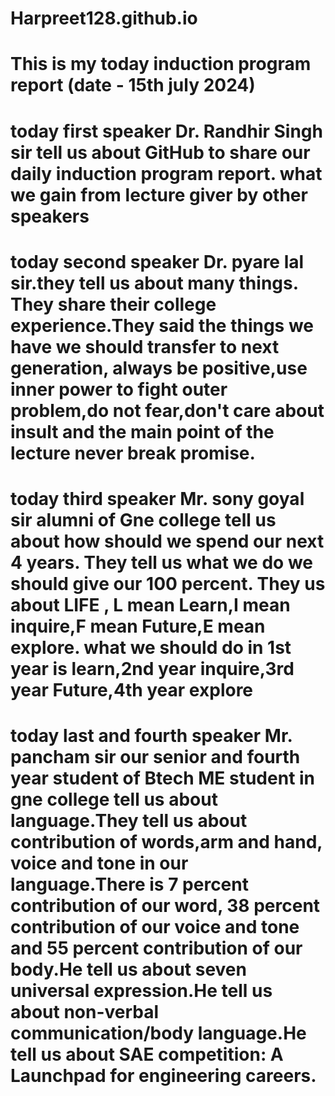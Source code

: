 # Harpreet128.github.io
# This is my today induction program report (date - 15th july 2024)
# today first speaker Dr. Randhir Singh sir tell us about GitHub to share our daily induction program report. what we gain from lecture giver by other speakers
# today second speaker Dr. pyare lal sir.they tell us about many things. They share their college experience.They said the things we have we should transfer to next generation, always be positive,use inner power to fight outer problem,do not fear,don't care about insult and the main point of the lecture never break promise.
# today third speaker Mr. sony goyal sir alumni of Gne college tell us about how should we spend our next 4 years. They tell us what we do we should give our 100 percent. They us about LIFE , L mean Learn,I mean inquire,F mean Future,E mean explore. what we should do in 1st year is learn,2nd year inquire,3rd year Future,4th year explore
# today last and fourth speaker Mr. pancham sir our senior and fourth year student of Btech ME student in gne college tell us about language.They tell us about contribution of words,arm and hand, voice and tone in our language.There is 7 percent contribution of our word, 38 percent contribution of our voice and tone and 55 percent contribution of our body.He tell us about seven universal expression.He tell us about non-verbal communication/body language.He tell us about SAE competition: A Launchpad for engineering careers.
